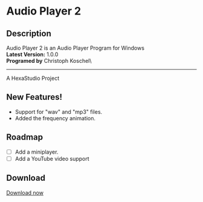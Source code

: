 # Audio Player 2

## Description
Audio Player 2 is an Audio Player Program for Windows\
**Latest Version:** 1.0.0\
**Programed by** Christoph Koschel\

-----------------
A HexaStudio Project 

## New Features!

  - Support for "wav" and "mp3" files.
  - Added the frequency animation.

## Roadmap
 
 - [ ] Add a miniplayer.
 - [ ] Add a YouTube video support

## Download
[Download now](https://hexa-studio.de)
